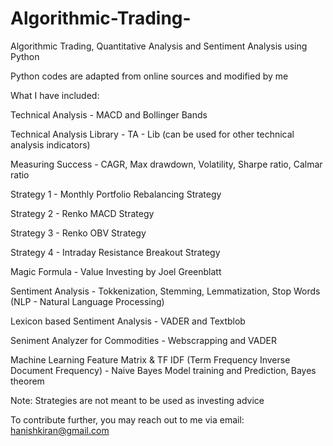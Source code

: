 # Algorithmic-Trading-
Algorithmic Trading, Quantitative Analysis and Sentiment Analysis using Python 

Python codes are adapted from online sources and modified by me 

What I have included:  

Technical Analysis - MACD and Bollinger Bands 

Technical Analysis Library - TA - Lib (can be used for other technical analysis indicators) 

Measuring Success - CAGR, Max drawdown,  Volatility, Sharpe ratio, Calmar ratio 

Strategy 1 - Monthly Portfolio Rebalancing Strategy 

Strategy 2 -  Renko MACD Strategy 

Strategy 3 -  Renko OBV Strategy 

Strategy 4 - Intraday Resistance Breakout Strategy 

Magic Formula -  Value Investing by Joel Greenblatt

Sentiment Analysis -  Tokkenization, Stemming, Lemmatization, Stop Words (NLP - Natural Language Processing)

Lexicon based Sentiment Analysis - VADER and Textblob 

Seniment Analyzer for Commodities -  Webscrapping and VADER 

Machine Learning Feature Matrix & TF IDF (Term Frequency Inverse Document Frequency) -  Naive Bayes Model training and Prediction, Bayes theorem

Note: Strategies are not meant to be used as investing advice 

To contribute further, you may reach out to me via email:  hanishkiran@gmail.com

